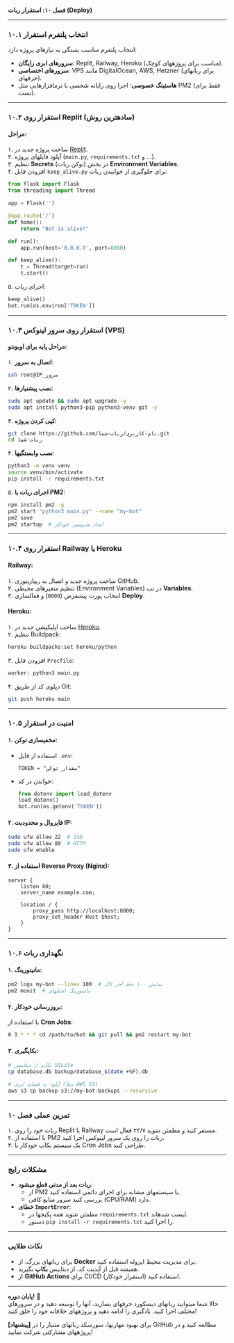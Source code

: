 **فصل ۱۰: استقرار ربات (Deploy)**  

---

### **۱۰.۱ انتخاب پلتفرم استقرار**  
انتخاب پلتفرم مناسب بستگی به نیازهای پروژه دارد:  
- **سرورهای ابری رایگان**: Replit, Railway, Heroku (مناسب برای پروژههای کوچک).  
- **سرورهای اختصاصی**: VPS مانند DigitalOcean, AWS, Hetzner (برای رباتهای حرفهای).  
- **هاستینگ خصوصی**: اجرا روی رایانه شخصی با نرمافزارهایی مثل PM2 (فقط برای تست).  

---

### **۱۰.۲ استقرار روی Replit (سادهترین روش)**  
#### **مراحل**:  
۱. ساخت پروژه جدید در [Replit](https://replit.com).  
۲. آپلود فایلهای پروژه (`main.py`, `requirements.txt` و ...).  
۳. تنظیم **Secrets** (توکن ربات) در بخش **Environment Variables**.  
۴. افزودن فایل `keep_alive.py` برای جلوگیری از خوابیدن ربات:  
   ```python
   from flask import Flask
   from threading import Thread

   app = Flask('')

   @app.route('/')
   def home():
       return "Bot is alive!"

   def run():
       app.run(host='0.0.0.0', port=8080)

   def keep_alive():
       t = Thread(target=run)
       t.start()
   ```

۵. اجرای ربات:  
   ```python
   keep_alive()
   bot.run(os.environ['TOKEN'])
   ```

---

### **۱۰.۳ استقرار روی سرور لینوکس (VPS)**  
#### **مراحل پایه برای اوبونتو**:  
۱. **اتصال به سرور**:  
   ```bash
   ssh root@IP_سرور
   ```

۲. **نصب پیشنیازها**:  
   ```bash
   sudo apt update && sudo apt upgrade -y
   sudo apt install python3-pip python3-venv git -y
   ```

۳. **کپی کردن پروژه**:  
   ```bash
   git clone https://github.com/نام-کاربری/ربات-شما.git
   cd ربات-شما
   ```

۴. **نصب وابستگیها**:  
   ```bash
   python3 -m venv venv
   source venv/bin/activate
   pip install -r requirements.txt
   ```

۵. **اجرای ربات با PM2**:  
   ```bash
   npm install pm2 -g
   pm2 start "python3 main.py" --name "my-bot"
   pm2 save
   pm2 startup  # ایجاد سرویس خودکار
   ```

---

### **۱۰.۴ استقرار روی Railway یا Heroku**  
#### **Railway**:  
۱. ساخت پروژه جدید و اتصال به ریپازیتوری GitHub.  
۲. تنظیم متغیرهای محیطی (Environment Variables) در تب **Variables**.  
۳. انتخاب پورت پیشفرض (`8000`) و فعالسازی **Deploy**.  

#### **Heroku**:  
۱. ساخت اپلیکیشن جدید در [Heroku](https://heroku.com).  
۲. تنظیم Buildpack:  
   ```bash
   heroku buildpacks:set heroku/python
   ```  
۳. افزودن فایل `Procfile`:  
   ```bash
   worker: python3 main.py
   ```  
۴. دپلوی کد از طریق Git:  
   ```bash
   git push heroku main
   ```

---

### **۱۰.۵ امنیت در استقرار**  
#### **۱. مخفیسازی توکن**:  
- استفاده از فایل `.env`:  
  ```env
  TOKEN = "مقدار_توکن"
  ```  
- خواندن در کد:  
  ```python
  from dotenv import load_dotenv
  load_dotenv()
  bot.run(os.getenv('TOKEN'))
  ```

#### **۲. فایروال و محدودیت IP**:  
```bash
sudo ufw allow 22  # SSH
sudo ufw allow 80  # HTTP
sudo ufw enable
```

#### **۳. استفاده از Reverse Proxy (Nginx)**:  
```nginx
server {
    listen 80;
    server_name example.com;

    location / {
        proxy_pass http://localhost:8000;
        proxy_set_header Host $host;
    }
}
```

---

### **۱۰.۶ نگهداری ربات**  
#### **۱. مانیتورینگ**:  
```bash
pm2 logs my-bot --lines 100  # نمایش ۱۰۰ خط آخر لاگ
pm2 monit  # مانیتورینگ لحظهای
```

#### **۲. بروزرسانی خودکار**:  
با استفاده از **Cron Jobs**:  
```bash
0 3 * * * cd /path/to/bot && git pull && pm2 restart my-bot
```

#### **۳. بکاپگیری**:  
```bash
# بکاپ از دیتابیس SQLite
cp database.db backup/database_$(date +%F).db

# آپلود به فضای ابری (مثلاً AWS S3)
aws s3 cp backup s3://my-bot-backups --recursive
```

---

### **تمرین عملی فصل ۱۰**  
۱. ربات خود را روی Replit یا Railway مستقر کنید و مطمئن شوید ۲۴/۷ فعال است.  
۲. با استفاده از PM2 ربات را روی یک سرور لینوکس اجرا کنید.  
۳. یک سیستم بکاپ خودکار با Cron Jobs طراحی کنید.  

---

### **مشکلات رایج**  
- **ربات بعد از مدتی قطع میشود**:  
  - از PM2 یا سیستمهای مشابه برای اجرای دائمی استفاده کنید.  
  - بررسی کنید سرور منابع کافی (CPU/RAM) دارد.  
- **خطای `ImportError`**:  
  - مطمئن شوید همه پکیجها در `requirements.txt` لیست شدهاند.  
  - دستور `pip install -r requirements.txt` را اجرا کنید.  

---

### **نکات طلایی**  
- برای رباتهای بزرگ، از **Docker** برای مدیریت محیط ایزوله استفاده کنید.  
- همیشه قبل از آپدیت کد، از دیتابیس **بکاپ** بگیرید.  
- از **GitHub Actions** برای CI/CD (استقرار خودکار) استفاده کنید.  

--- 

**پایان دوره!** 🎉  
حالا شما میتوانید رباتهای دیسکورد حرفهای بسازید، آنها را توسعه دهید و در سرورهای مختلف اجرا کنید. یادگیری را ادامه دهید و پروژههای خلاقانه خود را خلق کنید!  

**[پیشنهاد]** برای بهبود مهارتها، سورسکد رباتهای متنباز را در GitHub مطالعه کنید و در پروژههای مشارکتی شرکت نمایید!